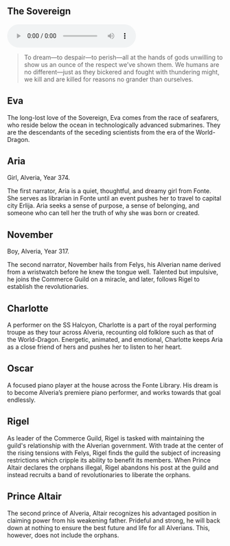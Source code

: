 ## The Sovereign

<audio controls src="../../prototype/prototype/814.mp3"></audio>

> To dream—to despair—to perish—all at the hands of gods unwilling to show us an ounce of the respect we’ve shown them. We humans are no different—just as they bickered and fought with thundering might, we kill and are killed for reasons no grander than ourselves. 

## Eva

The long-lost love of the Sovereign, Eva comes from the race of seafarers, who reside below the ocean in technologically advanced submarines. They are the descendants of the seceding scientists from the era of the World-Dragon.

## Aria

Girl, Alveria, Year 374.

The first narrator, Aria is a quiet, thoughtful, and dreamy girl from Fonte. She serves as librarian in Fonte until an event pushes her to travel to capital city Erlija. Aria seeks a sense of purpose, a sense of belonging, and someone who can tell her the truth of why she was born or created.

## November

Boy, Alveria, Year 317.

The second narrator, November hails from Felys, his Alverian name derived from a wristwatch before he knew the tongue well. Talented but impulsive, he joins the Commerce Guild on a miracle, and later, follows Rigel to establish the revolutionaries.

## Charlotte

A performer on the SS Halcyon, Charlotte is a part of the royal performing troupe as they tour across Alveria, recounting old folklore such as that of the World-Dragon. Energetic, animated, and emotional, Charlotte keeps Aria as a close friend of hers and pushes her to listen to her heart.

## Oscar

A focused piano player at the house across the Fonte Library. His dream is to become Alveria’s premiere piano performer, and works towards that goal endlessly.

## Rigel

As leader of the Commerce Guild, Rigel is tasked with maintaining the guild's relationship with the Alverian government. With trade at the center of the rising tensions with Felys, Rigel finds the guild the subject of increasing restrictions which cripple its ability to benefit its members. When Prince Altair declares the orphans illegal, Rigel abandons his post at the guild and instead recruits a band of revolutionaries to liberate the orphans.

## Prince Altair

The second prince of Alveria, Altair recognizes his advantaged position in claiming power from his weakening father. Prideful and strong, he will back down at nothing to ensure the best future and life for all Alverians. This, however, does not include the orphans.
